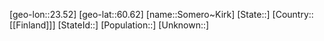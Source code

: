 ﻿---
location: [60.62,23.52]
type: City
tags:
- geo/City


SpocWebEntityId: 34359
isDeleted: false
confidential: public

---
[geo-lon::23.52]
[geo-lat::60.62]
[name::Somero~Kirk]
[State::]
[Country::[[Finland]]]
[StateId::]
[Population::]
[Unknown::]


